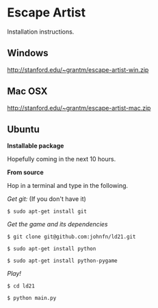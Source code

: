 Escape Artist
====================

Installation instructions.

Windows
-----------------

http://stanford.edu/~grantm/escape-artist-win.zip

Mac OSX
-----------------

http://stanford.edu/~grantm/escape-artist-mac.zip

Ubuntu
-----------------

**Installable package**

Hopefully coming in the next 10 hours.

**From source**

Hop in a terminal and type in the following.

*Get git:* (If you don't have it)

`$ sudo apt-get install git`

*Get the game and its dependencies*

`$ git clone git@github.com:johnfn/ld21.git`

`$ sudo apt-get install python`

`$ sudo apt-get install python-pygame`

*Play!*

`$ cd ld21`

`$ python main.py`
